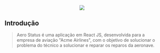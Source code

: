 <h1 align="center">
<img src="https://i.imgur.com/DPXjaGF.png">

## Introdução
> Aero Status é uma aplicação em React JS, desenvolvida para a empresa de aviação "Acme Airlines", com o objetivo de solucionar o problema do técnico a solucionar e reparar os reparos da aeronave.
